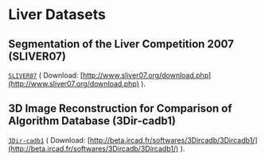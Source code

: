 # Liver Datasets


## Segmentation of the Liver Competition 2007 (SLIVER07)
[`SLIVER07`](http://www.sliver07.org/index.php) ( Download: [http://www.sliver07.org/download.php](http://www.sliver07.org/download.php) ).

## 3D Image Reconstruction for Comparison of Algorithm Database (3Dir-cadb1)
[`3Dir-cadb1`](http://beta.ircad.fr/softwares/3Dircadb/3Dircadb.php?lng=en) ( Download: [http://beta.ircad.fr/softwares/3Dircadb/3Dircadb1/](http://beta.ircad.fr/softwares/3Dircadb/3Dircadb1/) ).
 

 
